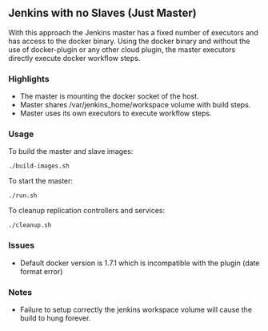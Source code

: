 Jenkins with no Slaves (Just Master)
------------------------------------

With this approach the Jenkins master has a fixed number of executors and has access to the docker binary.
Using the docker binary and without the use of docker-plugin or any other cloud plugin, the master executors directly execute docker workflow steps.

### Highlights
- The master is mounting the docker socket of the host.
- Master shares /var/jenkins_home/workspace volume with build steps.
- Master uses its own executors to execute workflow steps.

### Usage

To build the master and slave images:

    ./build-images.sh

To start the master:

    ./run.sh

To cleanup replication controllers and services:

    ./cleanup.sh


### Issues

- Default docker version is 1.7.1 which is incompatible with the plugin (date format error)


### Notes

- Failure to setup correctly the jenkins workspace volume will cause the build to hung forever.

